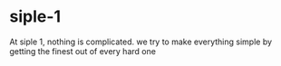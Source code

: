# siple-1
At siple 1, nothing is complicated. we try to make everything simple by getting the finest out of every hard one
